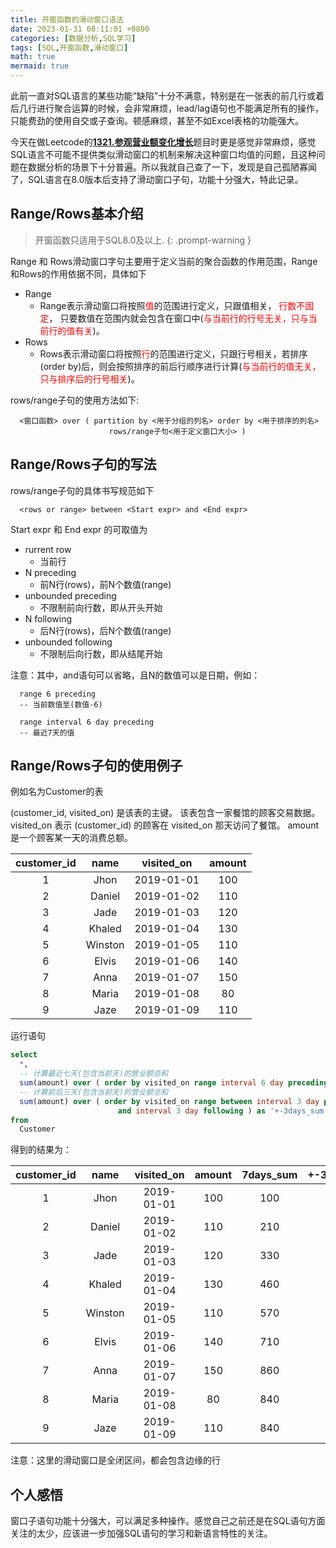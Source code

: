 ```yaml
---
title: 开窗函数的滑动窗口语法
date: 2023-01-31 08:11:01 +0800
categories: [数据分析,SQL学习]
tags: [SQL,开窗函数,滑动窗口]
math: true
mermaid: true
---
```


此前一直对SQL语言的某些功能“缺陷”十分不满意，特别是在一张表的前几行或着后几行进行聚合运算的时候，会非常麻烦，lead/lag语句也不能满足所有的操作，只能费劲的使用自交或子查询。顿感麻烦，甚至不如Excel表格的功能强大。

今天在做Leetcode的[**1321.参观营业额变化增长**](https://leetcode.cn/problems/restaurant-growth/description/)题目时更是感觉非常麻烦，感觉SQL语言不可能不提供类似滑动窗口的机制来解决这种窗口均值的问题，且这种问题在数据分析的场景下十分普遍。所以我就自己查了一下，发现是自己孤陋寡闻了，SQL语言在8.0版本后支持了滑动窗口子句，功能十分强大，特此记录。

## Range/Rows基本介绍
> 开窗函数只适用于SQL8.0及以上.
{: .prompt-warning }

Range 和 Rows滑动窗口字句主要用于定义当前的聚合函数的作用范围，Range和Rows的作用依据不同，具体如下

- Range
  + Range表示滑动窗口将按照<span style="color:red;">值</span>的范围进行定义，只跟值相关，
  <span style="color:red;">行数不固定</span>，
  只要数值在范围内就会包含在窗口中(<span style="color:red;">与当前行的行号无关，只与当前行的值有关</span>)。
- Rows
  + Rows表示滑动窗口将按照<span style="color:red;">行</span>的范围进行定义，只跟行号相关，若排序(order by)后，则会按照排序的前后行顺序进行计算(<span style="color:red;">与当前行的值无关，只与排序后的行号相关</span>)。


rows/range子句的使用方法如下:

```
  <窗口函数> over ( partition by <用于分组的列名> order by <用于排序的列名> 
                      rows/range子句<用于定义窗口大小> )
```

## Range/Rows子句的写法

rows/range子句的具体书写规范如下

```
  <rows or range> between <Start expr> and <End expr>
```

Start expr 和 End expr 的可取值为
- rurrent row
  + 当前行
- N preceding
  + 前N行(rows)，前N个数值(range)
- unbounded preceding
  + 不限制前向行数，即从开头开始
- N following
  + 后N行(rows)，后N个数值(range)
- unbounded following
  + 不限制后向行数，即从结尾开始

注意：其中，and语句可以省略，且N的数值可以是日期，例如：
```
  range 6 preceding	
  -- 当前数值至(数值-6)

  range interval 6 day preceding	
  -- 最近7天的值
```
## Range/Rows子句的使用例子

例如名为Customer的表

(customer_id, visited_on) 是该表的主键。
该表包含一家餐馆的顾客交易数据。
visited_on 表示 (customer_id) 的顾客在 visited_on 那天访问了餐馆。
amount 是一个顾客某一天的消费总额。

| customer_id | name         | visited_on   | amount      |
|:-----------:|:------------:|:------------:|:-----------:|
| 1           | Jhon         | 2019-01-01   | 100         |
| 2           | Daniel       | 2019-01-02   | 110         |
| 3           | Jade         | 2019-01-03   | 120         |
| 4           | Khaled       | 2019-01-04   | 130         |
| 5           | Winston      | 2019-01-05   | 110         | 
| 6           | Elvis        | 2019-01-06   | 140         | 
| 7           | Anna         | 2019-01-07   | 150         |
| 8           | Maria        | 2019-01-08   | 80          |
| 9           | Jaze         | 2019-01-09   | 110         | 

运行语句

```sql
select
  *,
  -- 计算最近七天(包含当前天)的营业额总和
  sum(amount) over ( order by visited_on range interval 6 day preceding) as '7days_sum',
  -- 计算前后三天(包含当前天)的营业额总和
  sum(amount) over ( order by visited_on range between interval 3 day preceding 
                        and interval 3 day following ) as '+-3days_sum'
from 
  Customer
```

得到的结果为：

| customer_id | name    | visited_on | amount | 7days_sum | +-3days_sum |
|:-----------:|:-------:|:----------:|:------:|:---------:|:-----------:|
| 1           | Jhon    | 2019-01-01 | 100    | 100       | 460         |
| 2           | Daniel  | 2019-01-02 | 110    | 210       | 570         |
| 3           | Jade    | 2019-01-03 | 120    | 330       | 710         |
| 4           | Khaled  | 2019-01-04 | 130    | 460       | 860         |
| 5           | Winston | 2019-01-05 | 110    | 570       | 840         |
| 6           | Elvis   | 2019-01-06 | 140    | 710       | 840         |
| 7           | Anna    | 2019-01-07 | 150    | 860       | 1000        |
| 8           | Maria   | 2019-01-08 | 80     | 840       | 870         |
| 9           | Jaze    | 2019-01-09 | 110    | 840       | 760         |

注意：这里的滑动窗口是全闭区间，都会包含边缘的行

## 个人感悟

窗口子语句功能十分强大，可以满足多种操作。感觉自己之前还是在SQL语句方面关注的太少，应该进一步加强SQL语句的学习和新语言特性的关注。
